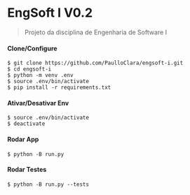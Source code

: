 # EngSoft I V0.2

> Projeto da disciplina de Engenharia de Software I

#### Clone/Configure

`$ git clone https://github.com/PaulloClara/engsoft-i.git`\
`$ cd engsoft-i`\
`$ python -m venv .env`\
`$ source .env/bin/activate`\
`$ pip install -r requirements.txt`

#### Ativar/Desativar Env

`$ source .env/bin/activate`\
`$ deactivate`

#### Rodar App

`$ python -B run.py`

#### Rodar Testes

`$ python -B run.py --tests`
